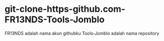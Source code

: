 # git-clone-https-github.com-FR13NDS-Tools-Jomblo
FR13NDS adalah nama akun githubku Tools-Jomblo adalah nama repository
